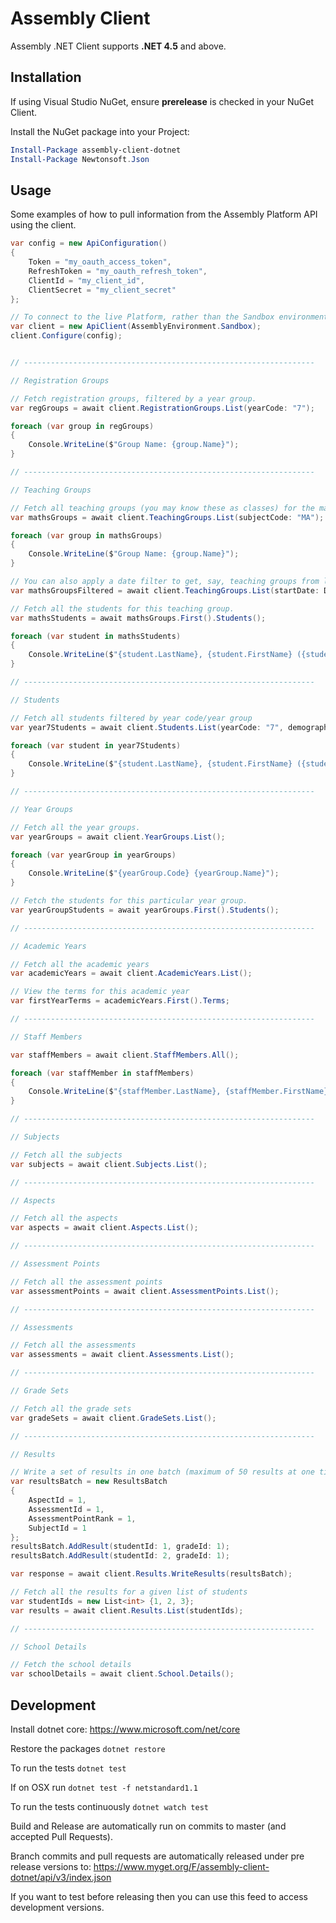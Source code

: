 # Assembly Client

Assembly .NET Client supports **.NET 4.5** and above.

## Installation

If using Visual Studio NuGet, ensure **prerelease** is checked in your NuGet Client.

Install the NuGet package into your Project:

```powershell
Install-Package assembly-client-dotnet
Install-Package Newtonsoft.Json
```

## Usage

Some examples of how to pull information from the Assembly Platform API using the client.

```c#
var config = new ApiConfiguration()
{
    Token = "my_oauth_access_token",
    RefreshToken = "my_oauth_refresh_token",
    ClientId = "my_client_id",
    ClientSecret = "my_client_secret"
};

// To connect to the live Platform, rather than the Sandbox environment, use simply: new ApiClient();
var client = new ApiClient(AssemblyEnvironment.Sandbox);
client.Configure(config);


// -----------------------------------------------------------------

// Registration Groups

// Fetch registration groups, filtered by a year group.
var regGroups = await client.RegistrationGroups.List(yearCode: "7");

foreach (var group in regGroups)
{
    Console.WriteLine($"Group Name: {group.Name}");
}

// -----------------------------------------------------------------

// Teaching Groups

// Fetch all teaching groups (you may know these as classes) for the mathematics subject code.
var mathsGroups = await client.TeachingGroups.List(subjectCode: "MA");

foreach (var group in mathsGroups)
{
    Console.WriteLine($"Group Name: {group.Name}");
}

// You can also apply a date filter to get, say, teaching groups from last academic year or for another specific range of time.
var mathsGroupsFiltered = await client.TeachingGroups.List(startDate: DateTime.Parse("2016-09-01"), endDate: DateTime.Parse("2017-07-31"));

// Fetch all the students for this teaching group.
var mathsStudents = await mathsGroups.First().Students();

foreach (var student in mathsStudents)
{
    Console.WriteLine($"{student.LastName}, {student.FirstName} ({student.YearCode})");
}

// -----------------------------------------------------------------

// Students

// Fetch all students filtered by year code/year group
var year7Students = await client.Students.List(yearCode: "7", demographics: true);

foreach (var student in year7Students)
{
    Console.WriteLine($"{student.LastName}, {student.FirstName} ({student.YearCode})");
}

// -----------------------------------------------------------------

// Year Groups

// Fetch all the year groups.
var yearGroups = await client.YearGroups.List();

foreach (var yearGroup in yearGroups)
{
    Console.WriteLine($"{yearGroup.Code} {yearGroup.Name}");
}

// Fetch the students for this particular year group.
var yearGroupStudents = await yearGroups.First().Students();

// -----------------------------------------------------------------

// Academic Years

// Fetch all the academic years
var academicYears = await client.AcademicYears.List();

// View the terms for this academic year
var firstYearTerms = academicYears.First().Terms;

// -----------------------------------------------------------------

// Staff Members

var staffMembers = await client.StaffMembers.All();

foreach (var staffMember in staffMembers)
{
    Console.WriteLine($"{staffMember.LastName}, {staffMember.FirstName} ({staffMember.IsTeachingStaff})");
}

// -----------------------------------------------------------------

// Subjects

// Fetch all the subjects
var subjects = await client.Subjects.List();

// -----------------------------------------------------------------

// Aspects

// Fetch all the aspects
var aspects = await client.Aspects.List();

// -----------------------------------------------------------------

// Assessment Points

// Fetch all the assessment points
var assessmentPoints = await client.AssessmentPoints.List();

// -----------------------------------------------------------------

// Assessments

// Fetch all the assessments
var assessments = await client.Assessments.List();

// -----------------------------------------------------------------

// Grade Sets

// Fetch all the grade sets
var gradeSets = await client.GradeSets.List();

// -----------------------------------------------------------------

// Results

// Write a set of results in one batch (maximum of 50 results at one time)
var resultsBatch = new ResultsBatch
{
    AspectId = 1,
    AssessmentId = 1,
    AssessmentPointRank = 1,
    SubjectId = 1
};
resultsBatch.AddResult(studentId: 1, gradeId: 1);
resultsBatch.AddResult(studentId: 2, gradeId: 1);

var response = await client.Results.WriteResults(resultsBatch);

// Fetch all the results for a given list of students
var studentIds = new List<int> {1, 2, 3};
var results = await client.Results.List(studentIds);

// -----------------------------------------------------------------

// School Details

// Fetch the school details
var schoolDetails = await client.School.Details();

```

## Development

Install dotnet core: https://www.microsoft.com/net/core

Restore the packages `dotnet restore`

To run the tests `dotnet test`

If on OSX run `dotnet test -f netstandard1.1`

To run the tests continuously `dotnet watch test`

Build and Release are automatically run on commits to master (and accepted Pull Requests).

Branch commits and pull requests are automatically released under pre release versions to: https://www.myget.org/F/assembly-client-dotnet/api/v3/index.json

If you want to test before releasing then you can use this feed to access development versions.
